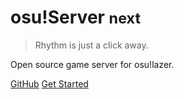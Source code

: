 <!--![logo](https://camo.githubusercontent.com/fea3387ec77db2daa560c5efbdc40eaacba8d277/68747470733a2f2f692e696d6775722e636f6d2f42444d41536e652e706e67)-->

# osu!Server <small>next</small>

> Rhythm is just a click away.

Open source game server for osu!lazer.

[GitHub](https://github.com/docsifyjs/docsify/)
[Get Started](#introduction)
